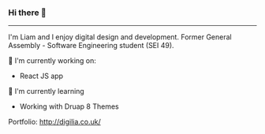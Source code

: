 ### Hi there 👋
-----------------------------
I'm Liam and I enjoy digital design and development. Former General Assembly - Software Engineering student (SEI 49).

🔭 I'm currently working on:
- React JS app

🌱 I'm currently learning
- Working with Druap 8 Themes

Portfolio: http://digilia.co.uk/

